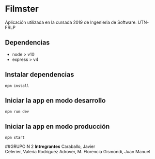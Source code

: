 # Filmster

Aplicación utilizada en la cursada 2019 de Ingenieria de Software. UTN-FRLP

## Dependencias

 - node > v10
 - express > v4

## Instalar dependencias

`npm install`

## Iniciar la app en modo desarrollo

`npm run dev`

## Iniciar la app en modo producción

`npm start`

##GRUPO N 2
**Intregrantes**
Caraballo, Javier  
Celerier, Valeria
Rodriguez Adrover, M. Florencia
Gismondi, Juan Manuel

